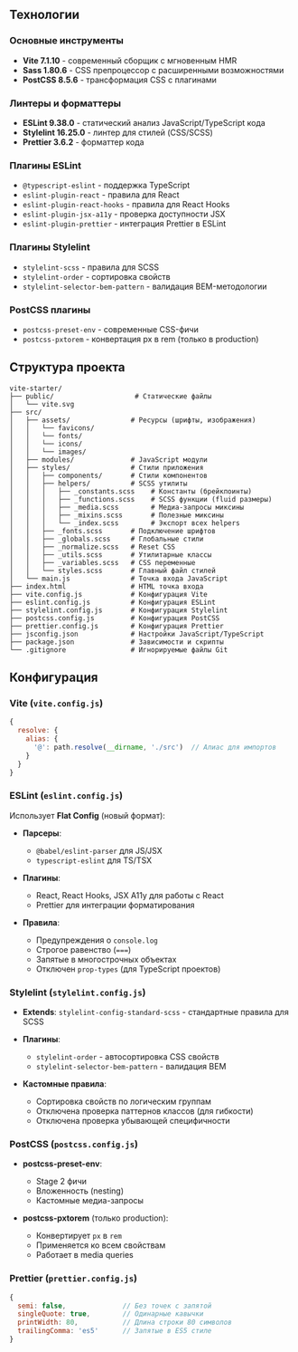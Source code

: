 ## Технологии

### Основные инструменты

- **Vite 7.1.10** - современный сборщик с мгновенным HMR
- **Sass 1.80.6** - CSS препроцессор с расширенными возможностями
- **PostCSS 8.5.6** - трансформация CSS с плагинами

### Линтеры и форматтеры

- **ESLint 9.38.0** - статический анализ JavaScript/TypeScript кода
- **Stylelint 16.25.0** - линтер для стилей (CSS/SCSS)
- **Prettier 3.6.2** - форматтер кода

### Плагины ESLint

- `@typescript-eslint` - поддержка TypeScript
- `eslint-plugin-react` - правила для React
- `eslint-plugin-react-hooks` - правила для React Hooks
- `eslint-plugin-jsx-a11y` - проверка доступности JSX
- `eslint-plugin-prettier` - интеграция Prettier в ESLint

### Плагины Stylelint

- `stylelint-scss` - правила для SCSS
- `stylelint-order` - сортировка свойств
- `stylelint-selector-bem-pattern` - валидация BEM-методологии

### PostCSS плагины

- `postcss-preset-env` - современные CSS-фичи
- `postcss-pxtorem` - конвертация px в rem (только в production)

## Структура проекта

```
vite-starter/
├── public/                    # Статические файлы
│   └── vite.svg
├── src/
│   ├── assets/               # Ресурсы (шрифты, изображения)
│   │   └── favicons/
│   │   └── fonts/
│   │   └── icons/
│   │   └── images/
│   ├── modules/              # JavaScript модули
│   ├── styles/               # Стили приложения
│   │   ├── components/       # Стили компонентов
│   │   ├── helpers/          # SCSS утилиты
│   │   │   ├── _constants.scss    # Константы (брейкпоинты)
│   │   │   ├── _functions.scss    # SCSS функции (fluid размеры)
│   │   │   ├── _media.scss        # Медиа-запросы миксины
│   │   │   ├── _mixins.scss       # Полезные миксины
│   │   │   └── _index.scss        # Экспорт всех helpers
│   │   ├── _fonts.scss       # Подключение шрифтов
│   │   ├── _globals.scss     # Глобальные стили
│   │   ├── _normalize.scss   # Reset CSS
│   │   ├── _utils.scss       # Утилитарные классы
│   │   ├── _variables.scss   # CSS переменные
│   │   └── styles.scss       # Главный файл стилей
│   └── main.js               # Точка входа JavaScript
├── index.html                # HTML точка входа
├── vite.config.js            # Конфигурация Vite
├── eslint.config.js          # Конфигурация ESLint
├── stylelint.config.js       # Конфигурация Stylelint
├── postcss.config.js         # Конфигурация PostCSS
├── prettier.config.js        # Конфигурация Prettier
├── jsconfig.json             # Настройки JavaScript/TypeScript
├── package.json              # Зависимости и скрипты
└── .gitignore                # Игнорируемые файлы Git
```

## Конфигурация

### Vite (`vite.config.js`)

```javascript
{
  resolve: {
    alias: {
      '@': path.resolve(__dirname, './src')  // Алиас для импортов
    }
  }
}
```

### ESLint (`eslint.config.js`)

Использует **Flat Config** (новый формат):

- **Парсеры**:
  - `@babel/eslint-parser` для JS/JSX
  - `typescript-eslint` для TS/TSX
  
- **Плагины**:
  - React, React Hooks, JSX A11y для работы с React
  - Prettier для интеграции форматирования

- **Правила**:
  - Предупреждения о `console.log`
  - Строгое равенство (`===`)
  - Запятые в многострочных объектах
  - Отключен `prop-types` (для TypeScript проектов)

### Stylelint (`stylelint.config.js`)

- **Extends**: `stylelint-config-standard-scss` - стандартные правила для SCSS
- **Плагины**:
  - `stylelint-order` - автосортировка CSS свойств
  - `stylelint-selector-bem-pattern` - валидация BEM
  
- **Кастомные правила**:
  - Сортировка свойств по логическим группам
  - Отключена проверка паттернов классов (для гибкости)
  - Отключена проверка убывающей специфичности

### PostCSS (`postcss.config.js`)

- **postcss-preset-env**: 
  - Stage 2 фичи
  - Вложенность (nesting)
  - Кастомные медиа-запросы
  
- **postcss-pxtorem** (только production):
  - Конвертирует `px` в `rem`
  - Применяется ко всем свойствам
  - Работает в media queries

### Prettier (`prettier.config.js`)

```javascript
{
  semi: false,              // Без точек с запятой
  singleQuote: true,        // Одинарные кавычки
  printWidth: 80,           // Длина строки 80 символов
  trailingComma: 'es5'      // Запятые в ES5 стиле
}
```
